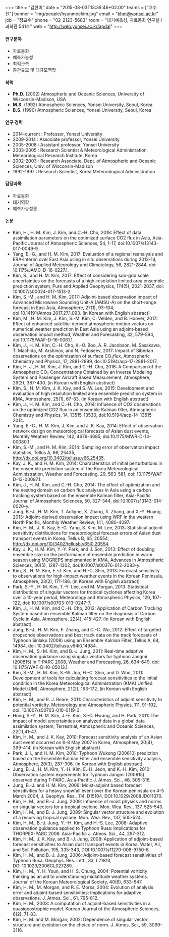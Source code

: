 +++
title = "김현미"
date = "2015-08-03T13:39:46+02:00"
teams = ["교수진"]
banner = "img/people/hyunmeekim.jpg"
email = "khm@yonsei.ac.kr"
job = "정교수"
phone = "02-2123-5683"
room = "대기예측성, 자료동화 연구실 / 과학관 541호"
web = "http://web.yonsei.ac.kr/apdal"
+++

#### 연구분야
+ 자료동화
+ 예측가능성
+ 최적관측
+ 종관규모 및 대규모역학

#### 학력
+ **Ph.D.** (2002) Atmospheric and Oceanic Sciences, University of Wisconsin-Madison, USA
+ **M.S.** (1992) Atmospheric Sciences, Yonsei University, Seoul, Korea
+ **B.S.** (1990) Atmospheric Sciences, Yonsei University, Seoul, Korea

#### 연구 경력
+ 2014-current : Professor, Yonsei University
+ 2009-2014    : Associate professor, Yonsei University
+ 2005-2008    : Assistant professor, Yonsei University
+ 2003-2005    : Research Scientist & Meteorological Administration, Meteorological Research Institute, Korea    
+ 2002-2003    : Research Associate, Dept. of Atmospheric and Oceanic Sciences, Univ. of Wisconsin-Madison
+ 1992-1997    : Research Scientist, Korea Meteorological Administration

#### 담당과목
+ 자료동화
+ 대기역학
+ 예측가능성론

#### 논문
+ Kim, H., H. M. Kim, J. Kim, and C.-H. Cho, 2018: Effect of data assimilation parameters on the optimized surface CO2 flux in Asia, Asia-Pacific Journal of Atmospheric Sciences, 54, 1-17, doi:10.1007/s13143-017-0049-9.
+ Yang, E.-G., and H. M. Kim, 2017: Evaluation of a regional reanalysis and ERA-Interim over East Asia using in situ observations during 2013-14, Journal of Applied Meteorology and Climatology, 56, 2821-2844, doi: 10.1175/JAMC-D-16-0227.1.
+ Kim, S., and H. M. Kim, 2017: Effect of considering sub-grid scale uncertainties on the forecasts of a high-resolution limited area ensemble prediction system, Pure and Applied Geophysics, 174(5), 2021-2037, doi: 10.1007/s00024-017-1513-2.
+ Kim, S.-M., and H. M. Kim, 2017: Adjoint-based observation impact of Advanced Microwave Sounding Unit-A (AMSU-A) on the short-range forecast in East Asia, Atmosphere, 27(1), 93-104, doi:10.14191/Atmos.2017.27.1.093. (in Korean with English abstract)
+ Kim, M., H. M. Kim, J. Kim, S.-M. Kim, C. Velden, and B. Hoover, 2017: Effect of enhanced satellite-derived atmospheric motion vectors on numerical weather prediction in East Asia using an adjoint-based observation impact method, Weather and Forecasting, 32, 579-594, doi:10.1175/WAF-D-16-0061.1.
+ Kim, J., H. M. Kim, C.-H. Cho, K.-O. Boo, A. R. Jacobson, M. Sasakawa, T. Machida, M. Arshinov, and N. Fedoseev, 2017: Impact of Siberian observations on the optimization of surface CO₂flux, Atmospheric Chemistry and Physics, 17, 2881-2899, doi:10.5194/acp-17-2881-2017.
+ Kim, H. J., H. M. Kim, J. Kim, and C.-H. Cho, 2016: A Comparison of the Atmospheric CO₂ Concentrations Obtained by an Inverse Modeling System and Passenger Aircraft Based Measurement, Atmosphere, 26(3), 387-400. (in Korean with English abstract)
+ Kim, S., H. M. Kim, J. K. Kay, and S.-W. Lee, 2015: Development and evaluation of high resolution limited area ensemble prediction system in KMA, Atmosphere, 25(1), 67-83. (in Korean with English abstract)
+ Kim, J., H. M. Kim, and C.-H. Cho, 2014: Influence of CO2 observations on the optimized CO2 flux in an ensemble Kalman filter, Atmospheric Chemistry and Physics, 14, 13515-13530, doi:10.5194/acp-14-13515-2014.
+ Yang, E.-G., H. M. Kim, J. Kim, and J. K. Kay, 2014: Effect of observation network design on meteorological forecasts of Asian dust events, Monthly Weather Review, 142, 4679-4695, doi:10.1175/MWR-D-14-00080.1.
+ Kim, S.-M., and H. M. Kim, 2014: Sampling error of observation impact statistics, Tellus A, 66, 25435, http://dx.doi.org/10.3402/tellusa.v66.25435.
+ Kay, J. K., and H. M. Kim, 2014: Characteristics of initial perturbations in the ensemble prediction system of the Korea Meteorological Administration, Weather and Forecasting, 29, 563-581, doi: 10.1175/WAF-D-13-00097.1.
+ Kim, J., H. M. Kim, and C.-H. Cho, 2014: The effect of optimization and the nesting domain on carbon flux analyses in Asia using a carbon tracking system based on the ensemble Kalman filter, Asia-Pacific Journal of Atmospheric Sciences, 50, 327-344, doi:10.1007/s13143-014-0020-y.
+ Jung, B.-J., H. M. Kim, T. Auligne, X. Zhang, X. Zhang, and X.-Y. Huang, 2013: Adjoint-derived observation impact using WRF in the western North Pacific, Monthly Weather Review, 141, 4080-4097.
+ Kim, H. M., J. K. Kay, E.-G. Yang, S. Kim, M. Lee, 2013: Statistical adjoint sensitivity distributions for meteorological forecast errors of Asian dust transport events in Korea, Tellus B, 65, 20554, http://dx.doi.org/10/3402/tellusb.v65i0.20554.
+ Kay, J. K., H. M. Kim, Y.-Y. Park, and J. Son, 2013: Effect of doubling ensemble size on the performance of ensemble prediction in warm season using MOGREPS implemented in KMA, Advances in Atmospheric Sciences, 30(5), 1287-1302, doi:10.1007/s00376-012-2083-y.
+ Kim, S., H. M. Kim, E.-J. Kim, and H.-C. Shin, 2013: Forecast sensitivity to observations for high-impact weather events in the Korean Peninsula, Atmosphere, 23(2), 171-186. (in Korean with English abstract)
+ Park, S.-Y., H. M. Kim, T.-Y. Lee, and M. Morgan, 2013: Statistical distributions of singular vectors for tropical cyclones affecting Korea over a 10-year period, Meteorology and Atmospheric Physics, 120, 107-122, doi: 10.1007/s00703-013-0247-7.
+ Kim, J., H. M. Kim, and C.-H. Cho, 2012: Application of Carbon Tracking System based on ensemble Kalman filter on the diagnosis of Carbon Cycle in Asia, Atmosphere, 22(4), 415-427. (in Korean with English abstract)
+ Jung, B.-J., H. M. Kim, F. Zhang, and C.-C. Wu, 2012: Effect of targeted dropsonde observations and best track data on the track forecasts of Typhoon Sinlaku (2008) using an Ensemble Kalman Filter, Tellus A, 64, 14984, doi: 10.3402/tellusa.v64i0.14984.
+ Kim, H. M., S.-M. Kim, and B.-J. Jung, 2011: Real-time adaptive observation guidance using singular vectors for typhoon Jangmi (200815) in T-PARC 2008, Weather and Forecasting, 26, 634-649, doi: 10.1175/WAF-D-10-05013.1.
+ Kim, S.-M., H. M. Kim,  S.-W. Joo, H.-C. Shin, and D. Won, 2011: Development of tools for calculating forecast sensitivities to the initial condition in the Korea Meteorological Administration (KMA) Unified Model (UM), Atmosphere, 21(2), 163-172. (in Korean with English abstract)
+ Kim, H. M., and R. J. Beare, 2011: Characteristics of adjoint sensitivity to potential vorticity. Meteorology and Atmospheric Physics, 111, 91-102, doi: 10.1007/s00703-010-0119-3.
+ Hong, S.-Y., H. M. Kim, J.-E. Kim, S.-O. Hwang, and H. Park, 2011: The impact of model uncertainties on analyzed data in a global data assimilation system, Terrestrial, Atmospheric and Oceanic Sciences, 22(1),41-47.
+ Kim, H. M., and J. K. Kay, 2010: Forecast sensitivity analysis of an Asian dust event occurred on 6-8 May 2007 in Korea, Atmosphere, 20(4), 399-414. (in Korean with English abstract)
+ Park, J. I., and H. M. Kim, 2010: Typhoon Wukong (200610) prediction based on the Ensemble Kalman Filter and ensemble sensitivity analysis, Atmosphere, 20(3), 287-306. (in Korean with English abstract)
+ Jung, B.-J., H. M. Kim, Y.-H. Kim, E.-H. Jeon, and K.-H. Kim, 2010: Observation system experiments for Typhoon Jangmi (200815) observed during T-PARC, Asia-Pacific J. Atmos. Sci., 46, 305-316.
+ Jung, B.-J. and H. M. Kim, 2009: Moist-adjoint based forecast sensitivities for a heavy snowfall event over the Korean peninsula on 4-5 March 2004, J. Geophys. Res., 114, D15104, DOI:10.1029/2008JD011370.
+ Kim, H. M., and B.-J. Jung, 2009: Influence of moist physics and norms on singular vectors for a tropical cyclone. Mon. Wea. Rev., 137, 525-543.
+ Kim, H. M., and B.-J. Jung, 2009: Singular vector structure and evolution of a recurving tropical cyclone. Mon. Wea. Rev., 137, 505-524.
+ Kim, H. M., B.-J. Jung, Y. -H. Kim, and H.-S. Lee, 2008: Adaptive observation guidance applied to Typhoon Rusa: Implications for THORPEX-PARC 2008. Asia-Pacific J. Atmos. Sci., 44, 297-312.
+ Kim, H. M., J. K. Kay, and B.-J. Jung, 2008: Application of adjoint-based forecast sensitivities to Asian dust transport events in Korea. Water, Air, and Soil Pollution, 195, 335-343, DOI:10.1007/s11270-008-9750-8.
+ Kim, H. M., and B.-J. Jung, 2006: Adjoint-based forecast sensitivities of Typhoon Rusa. Geophys. Res. Lett., 33, L21813, DOI:10.1029/2006GL027289.
+ Kim, H. M., Y. H. Youn, and H. S. Chung, 2004: Potential vorticity thinking as an aid to understanding midlatitude weather systems. Journal of the Korean Meteorological Society, 40(6), 633-647.
+ Kim, H. M., M. Morgan, and R. E. Morss, 2004: Evolution of analysis error and adjoint-based sensitivities: Implications for adaptive observations.  J. Atmos. Sci., 61, 795-812.
+ Kim, H. M., 2003: A computation of adjoint-based sensitivities in a quasigeostrophic model.  Korean Journal of the Atmospheric Sciences, 6(2), 71-83.
+ Kim, H. M. and M. Morgan, 2002: Dependence of singular vector structure and evolution on the choice of norm. J. Atmos. Sci., 59, 3099-3116.

